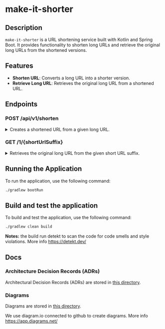 # make-it-shorter

## Description

`make-it-shorter` is a URL shortening service built with Kotlin and Spring Boot. It provides functionality to shorten
long URLs and retrieve the original long URLs from the shortened versions.

## Features

- **Shorten URL**: Converts a long URL into a shorter version.
- **Retrieve Long URL**: Retrieves the original long URL from a shortened URL.

## Endpoints

### POST /api/v1/shorten

<details>
    <summary>Creates a shortened URL from a given long URL.</summary>
    <strong>Request:</strong>
    <ul>
      <li>Method: POST</li>
      <li>URL: <code>/api/v1/shorten</code></li>
      <li>Body:
<pre><code>{
  "url": "http://example.com"
}
</code></pre>
      </li>
    </ul>
    <strong>Response:</strong>
    <ul>
      <li>Status: 200 OK</li>
      Body:
<pre><code>{
  "shortUrl": "http://localhost:8080/1/shortUrlSuffix"
}
</code></pre>
        <li>Status: 400 BAD REQUEST</li>
        when the request body is not a valid Url.
    </ul>
</details>

### GET /1/{shortUrlSuffix}

<details>
    <summary>Retrieves the original long URL from the given short URL suffix.</summary>
    <strong>Request:</strong>
    <ul>
      <li>Method: GET</li>
      <li>URL: /1/{shortUrlSuffix}</li>
    </ul>
    <strong>Response:</strong>
    <ul>
      <li>Status: 200 OK</li>
    Body:
<pre><code>{
  "longUrl": "http://example.com"
}
</code></pre>
        <li>Status: 404 Not Found (if the short URL suffix does not exist)</li>
    </ul>
</details>

## Running the Application
To run the application, use the following command:

```bash
./gradlew bootRun
```

## Build and test the application
To build and test the application, use the following command:

```bash
./gradlew clean build
```
**Notes:** the build run detekt to scan the code for code smells and style violations. More info https://detekt.dev/

## Docs

### Architecture Decision Records (ADRs)

Architectural Decision Records (ADRs) are stored in [this directory](./docs/adr).

### Diagrams

Diagrams are stored in [this directory](./docs/diagrams).

We use diagram.io connected to github to create diagrams. More info https://app.diagrams.net/
